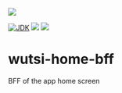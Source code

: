 [![](https://github.com/wutsi/wutsi-home-bff/actions/workflows/master.yml/badge.svg)](https://github.com/wutsi/wutsi-home-bff/actions/workflows/master.yml)

[![JDK](https://img.shields.io/badge/jdk-11-brightgreen.svg)](https://jdk.java.net/11/)
[![](https://img.shields.io/badge/maven-3.6-brightgreen.svg)](https://maven.apache.org/download.cgi)
![](https://img.shields.io/badge/language-kotlin-blue.svg)

# wutsi-home-bff
BFF of the app home screen
